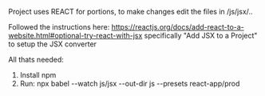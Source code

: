 Project uses REACT for portions, to make changes edit the files in /js/jsx/..

Followed the instructions here: https://reactjs.org/docs/add-react-to-a-website.html#optional-try-react-with-jsx
specifically "Add JSX to a Project" to setup the JSX converter

All thats needed: 
1) Install npm
2) Run: npx babel --watch js/jsx --out-dir js --presets react-app/prod
